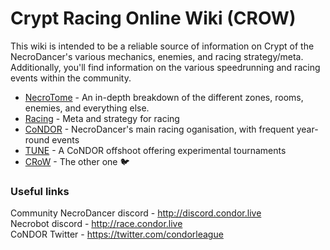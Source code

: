 # Crypt Racing Online Wiki (CROW)

This wiki is intended to be a reliable source of information on Crypt of the NecroDancer's various mechanics, enemies, and racing strategy/meta.  Additionally, you'll find information on the various speedrunning and racing events within the community.  
+ [NecroTome](/necrotome) - An in-depth breakdown of the different zones, rooms, enemies, and everything else.
+ [Racing](/racing) - Meta and strategy for racing
+ [CoNDOR](/condor) - NecroDancer's main racing oganisation, with frequent year-round events
+ [TUNE](/tune) - A CoNDOR offshoot offering experimental tournaments
+ [CRoW](/crow) - The other one 🐦

### Useful links

Community NecroDancer discord - http://discord.condor.live  
Necrobot discord - http://race.condor.live  
CoNDOR Twitter - https://twitter.com/condorleague